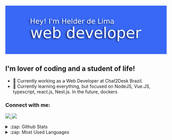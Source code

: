   [![MasterHead](https://github.com/helder-stack/helder-stack/blob/main/hey.png)](https://github.com/helder-stack)


## I'm lover of coding and a student of life!
- 🔭 Currently working as a Web Developer at Chat2Desk Brazil.
- 🌱 Currently learning everything, but focused on NodeJS, Vue.JS, typescript, react.js, Nest.js. In the future, dockers

### Connect with me:
​
<a href="https://www.linkedin.com/in/hélder-de-lima-da-silva-065622202/">
<img src="https://img.shields.io/badge/linkedin-%230077B5.svg?&style=for-the-badge&logo=linkedin&logoColor=white ">
</a>
<a href="https://www.instagram.com/helder_hamg/">
<img src="https://img.shields.io/badge/instagram-%23E4405F.svg?&style=for-the-badge&logo=instagram&logoColor=white">
</a>



<details>
  <summary>:zap: Github Stats</summary>

<p>&nbsp;<img align="center" src="https://github-readme-stats.vercel.app/api?username=helder-stack&show_icons=true" alt="helder-de-lima" /></p>
</details>

<details>
  <summary>:zap: Most Used Languages </summary>
<p><img align="left" src="https://github-readme-stats.vercel.app/api/top-langs/?username=helder-stack&layout=compact&hide=html" alt="helder-de-lima" /></p>

</details>
